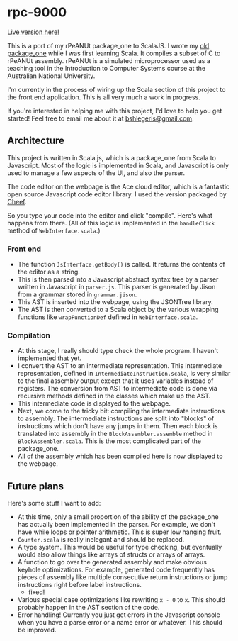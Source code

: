 # rpc-9000

[Live version here!](http://bshlgrs.github.io/rpc/rpc)

This is a port of my rPeANUt package_one to ScalaJS. I wrote my [old package_one](http://www.github.com/bshlgrs/rpeanut-package_one) while I was first learning Scala. It compiles a subset of C to rPeANUt assembly. rPeANUt is a simulated microprocessor used as a teaching tool in the Introduction to Computer Systems course at the Australian National University.

I'm currently in the process of wiring up the Scala section of this project to the front end application. This is all very much a work in progress.

If you're interested in helping me with this project, I'd love to help you get started! Feel free to email me about it at [bshlegeris@gmail.com](mailto:bshlegeris.gmail.com).

## Architecture

This project is written in Scala.js, which is a package_one from Scala to Javascript. Most of the logic is implemented in Scala, and Javascript is only used to manage a few aspects of the UI, and also the parser.

The code editor on the webpage is the Ace cloud editor, which is a fantastic open source Javascript code editor library. I used the version packaged by [Cheef](https://github.com/cheef/jquery-ace).

So you type your code into the editor and click "compile". Here's what happens from there. (All of this logic is implemented in the `handleClick` method of `WebInterface.scala`.)

### Front end

- The function `JsInterface.getBody()` is called. It returns the contents of the editor as a string.
- This is then parsed into a Javascript abstract syntax tree by a parser written in Javascript in `parser.js`. This parser is generated by Jison from a grammar stored in `grammar.jison`.
- This AST is inserted into the webpage, using the JSONTree library.
- The AST is then converted to a Scala object by the various wrapping functions like `wrapFunctionDef` defined in `WebInterface.scala`.

### Compilation

- At this stage, I really should type check the whole program. I haven't implemented that yet.
- I convert the AST to an intermediate representation. This intermediate representation, defined in `IntermediateInstruction.scala`, is very similar to the final assembly output except that it uses variables instead of registers. The conversion from AST to intermediate code is done via recursive methods defined in the classes which make up the AST.
- This intermediate code is displayed to the webpage.
- Next, we come to the tricky bit: compiling the intermediate instructions to assembly. The intermediate instructions are split into "blocks" of instructions which don't have any jumps in them. Then each block is translated into assembly in the `BlockAssembler.assemble` method in `BlockAssembler.scala`. This is the most complicated part of the package_one.
- All of the assembly which has been compiled here is now displayed to the webpage.

## Future plans

Here's some stuff I want to add:

- At this time, only a small proportion of the ability of the package_one has actually been implemented in the parser. For example, we don't have while loops or pointer arithmetic. This is super low hanging fruit.
- `Counter.scala` is really inelegant and should be replaced.
- A type system. This would be useful for type checking, but eventually would also allow things like arrays of structs or arrays of arrays.
- A function to go over the generated assembly and make obvious keyhole optimizations. For example, generated code frequently has pieces of assembly like multiple consecutive return instructions or jump instructions right before label instructions.
    - fixed!
- Various special case optimizations like rewriting `x - 0` to `x`. This should probably happen in the AST section of the code.
- Error handling! Currently you just get errors in the Javascript console when you have a parse error or a name error or whatever. This should be improved.
